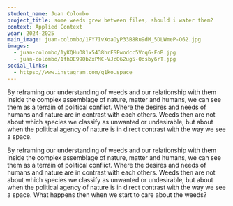 ```yaml
---
student_name: Juan Colombo
project_title: some weeds grew between files, should i water them?
context: Applied Context
year: 2024-2025
main_image: juan-colombo/1PY7IvXoaOyP33B8Ru9dM_5DLWmeP-O62.jpg
images:
  - juan-colombo/1yKQHuO81x5438hrFSFwodcc5Vcq6-FoB.jpg
  - juan-colombo/1fhDE99QbZxPMC-VJcO62ug5-Qosby6rT.jpg
social_links:
  - https://www.instagram.com/q1ko.space
---
```

By reframing our understanding of weeds and our relationship with them inside the complex assemblage of nature, matter and humans, we can see them as a terrain of political conflict. Where the desires and needs of humans and nature are in contrast with each others. Weeds then are not about which species we classify as unwanted or undesirable, but about when the political agency of nature is in direct contrast with the way we see a space.

By reframing our understanding of weeds and our relationship with them inside the complex assemblage of nature, matter and humans, we can see them as a terrain of political conflict. Where the desires and needs of humans and nature are in contrast with each others. Weeds then are not about which species we classify as unwanted or undesirable, but about when the political agency of nature is in direct contrast with the way we see a space. What happens then when we start to care about the weeds?
